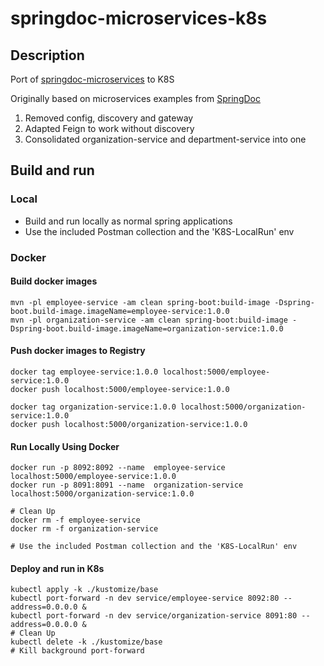 # springdoc-microservices-k8s

## Description 

Port of  [springdoc-microservices](https://github.com/jbprek/springdoc-microservices)  to K8S

Originally based on microservices examples from [SpringDoc](https://github.com/springdoc/springdoc-openapi-maven-plugin)

1. Removed config, discovery and gateway
2. Adapted Feign to work without discovery 
3. Consolidated organization-service and department-service into one 

## Build and run

### Local

- Build and run locally as normal spring applications
- Use the included Postman collection and the 'K8S-LocalRun' env


### Docker

#### Build docker images
````
mvn -pl employee-service -am clean spring-boot:build-image -Dspring-boot.build-image.imageName=employee-service:1.0.0
mvn -pl organization-service -am clean spring-boot:build-image -Dspring-boot.build-image.imageName=organization-service:1.0.0
````

#### Push docker images to Registry
````
docker tag employee-service:1.0.0 localhost:5000/employee-service:1.0.0
docker push localhost:5000/employee-service:1.0.0

docker tag organization-service:1.0.0 localhost:5000/organization-service:1.0.0
docker push localhost:5000/organization-service:1.0.0
````

#### Run Locally Using Docker
````
docker run -p 8092:8092 --name  employee-service  localhost:5000/employee-service:1.0.0
docker run -p 8091:8091 --name  organization-service localhost:5000/organization-service:1.0.0

# Clean Up 
docker rm -f employee-service 
docker rm -f organization-service 

# Use the included Postman collection and the 'K8S-LocalRun' env

````

#### Deploy and run in K8s
````
kubectl apply -k ./kustomize/base
kubectl port-forward -n dev service/employee-service 8092:80 --address=0.0.0.0 &
kubectl port-forward -n dev service/organization-service 8091:80 --address=0.0.0.0 &
# Clean Up
kubectl delete -k ./kustomize/base
# Kill background port-forward 

````

